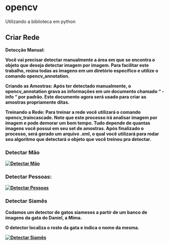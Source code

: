 # opencv
Utilizando a biblioteca em python

<h2><b>Criar Rede</h2><b>


<b>Detecção Manual:</b>

Você vai precisar detectar manualmente a área em que se encontra o objeto que deseja detectar imagem por imagem. 
Para facilitar este trabalho, reúna todas as imagens em um diretório específico e utilize o comando opencv_annotation.

<b> Criando as Amostras: </b>
Após ter detectado manualmente, o opencv_annotation grava as informações em um documento chamado “ -info “ por padrão.
Este documento agora será usado para criar as amostras propriamente ditas.

<b> Treinando a Rede: </b>
Para treinar a rede você utilizará o comando opencv_traincascade. Note que este processo irá analisar imagem por imagem e pode demorar um bom tempo. 
Tudo depende de quantas imagens você possui em seu set de amostras.
Após finalizado o processo, será gerado um arquivo .xml, o qual você utilizará para rodar seu algoritmo que detectará o objeto que você treinou pra detectar.

<h3><b> Detectar Mão </h3></b>

[![Detectar Mão](http://img.youtube.com/vi/ke1l9JEd-aU/0.jpg)](https://www.youtube.com/watch?v=ke1l9JEd-aU "Detectar Mão")


<h3><b> Detectar Pessoas: </h3></b>

[![Detectar Pessoas](http://img.youtube.com/vi/pNB2UzUjLAE/0.jpg)](https://www.youtube.com/watch?v=pNB2UzUjLAE "Detectar Pessoas")

<h3><b> Detectar Siamês</h3></b>
<p>Codamos um detector de gatos siameses a partir de um banco de imagens da gata do Daniel, a Mima.
<p>O detector localiza o rosto da gata e indica o nome da mesma.

[![Detectar Siamês](http://img.youtube.com/vi/6tms21_Qq7c/0.jpg)](https://www.youtube.com/watch?v=6tms21_Qq7c "Detectar Siamês")
